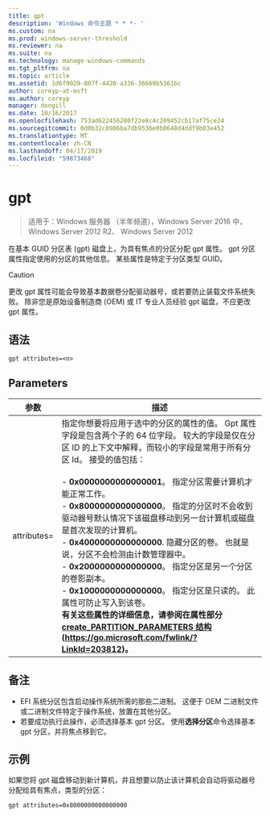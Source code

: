 ```yaml
---
title: gpt
description: 'Windows 命令主题 * * *- '
ms.custom: na
ms.prod: windows-server-threshold
ms.reviewer: na
ms.suite: na
ms.technology: manage-windows-commands
ms.tgt_pltfrm: na
ms.topic: article
ms.assetid: 1d6f9029-807f-4420-a336-36669b5361bc
author: coreyp-at-msft
ms.author: coreyp
manager: dongill
ms.date: 10/16/2017
ms.openlocfilehash: 753ad622456280f22e8c4c209452cb17af75ce24
ms.sourcegitcommit: 0d0b32c8986ba7db9536e0b8648d4ddf9b03e452
ms.translationtype: MT
ms.contentlocale: zh-CN
ms.lasthandoff: 04/17/2019
ms.locfileid: "59873468"
---
```

# <a name="gpt"></a>gpt

>适用于：Windows 服务器 （半年频道），Windows Server 2016 中，Windows Server 2012 R2、 Windows Server 2012

在基本 GUID 分区表 (gpt) 磁盘上，为具有焦点的分区分配 gpt 属性。  gpt 分区属性指定使用的分区的其他信息。 某些属性是特定于分区类型 GUID。

> [!CAUTION]
> 更改 gpt 属性可能会导致基本数据卷分配驱动器号，或若要防止装载文件系统失败。 除非您是原始设备制造商 (OEM) 或 IT 专业人员经验 gpt 磁盘，不应更改 gpt 属性。
## <a name="syntax"></a>语法
```
gpt attributes=<n>
```
## <a name="parameters"></a>Parameters
|参数|描述|
|-------|--------|
|attributes=<n>|指定你想要将应用于选中的分区的属性的值。 Gpt 属性字段是包含两个子的 64 位字段。 较大的字段是仅在分区 ID 的上下文中解释，而较小的字段是常用于所有分区 Id。 接受的值包括：<br /><br />-   **0x0000000000000001**。 指定分区需要计算机才能正常工作。<br />-   **0x8000000000000000**。 指定的分区时不会收到驱动器号默认情况下该磁盘移动到另一台计算机或磁盘是首次发现的计算机。<br />-   **0x4000000000000000**. 隐藏分区的卷。 也就是说，分区不会检测由计数管理器中。<br />-   **0x2000000000000000**。 指定分区是另一个分区的卷影副本。<br />-   **0x1000000000000000**。 指定分区是只读的。 此属性可防止写入到该卷。<br /><b />有关这些属性的详细信息，请参阅在属性部分[create_PARTITION_PARAMETERS 结构](https://go.microsoft.com/fwlink/?LinkId=203812)(https://go.microsoft.com/fwlink/?LinkId=203812)。|
## <a name="remarks"></a>备注
-   EFI 系统分区包含启动操作系统所需的那些二进制。 这便于 OEM 二进制文件或二进制文件特定于操作系统，放置在其他分区。
-   若要成功执行此操作，必须选择基本 gpt 分区。 使用**选择分区**命令选择基本 gpt 分区，并将焦点移到它。
## <a name="BKMK_examples"></a>示例
如果您将 gpt 磁盘移动到新计算机，并且想要以防止该计算机会自动将驱动器号分配给具有焦点，类型的分区：
```
gpt attributes=0x8000000000000000
```

